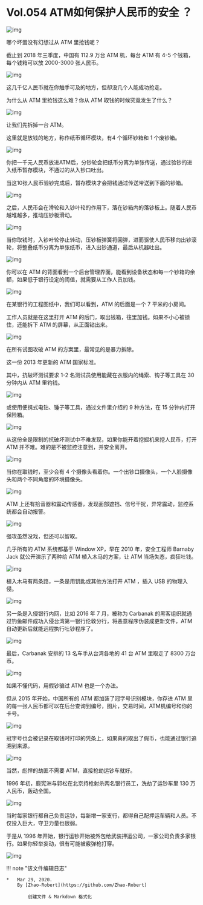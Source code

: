 # Vol.054 ATM如何保护人民币的安全 ？

![img](https://paperclip.host/static/U6yRaDu1Nab0zbv5uKqlribx04a2KwDhoJ9uQzz6SgOWMnmibLtOC3Jp0RvIjHiayyqbzXCCHib2kmmFFTEu8JiaEzg.gif)

哪个坏蛋没有幻想过从 ATM 里抢钱呢？

截止到 2018 年三季度，中国有 112.9 万台 ATM 机，每台 ATM 有 4-5 个钱箱，每个钱箱可以放 2000-3000 张人民币。

![img](https://paperclip.host/static/U6yRaDu1Nab0zbv5uKqlribx04a2KwDhoSgvHX1SO2xE6Xdkia6Y41NZhtzCht7mNCTzPcYOQTW5iafoyfm46XT1g.gif)

这几千亿人民币就在你触手可及的地方，但却没几个人能成功抢走。

为什么从 ATM 里抢钱这么难？你从 ATM 取钱的时候究竟发生了什么？

![img](https://paperclip.host/static/U6yRaDu1Nab0zbv5uKqlribx04a2KwDhoLmpQSxfCQXyvg74HLbNLiamrBSpdicNicz9GH0SVJmFgCZap6yLtyX2Lw.gif)

让我们先拆掉一台 ATM。

这里就是放钱的地方，称作纸币循环模块，有4 个循环钞箱和 1 个废钞箱。

![img](https://paperclip.host/static/U6yRaDu1Nab0zbv5uKqlribx04a2KwDhowvDRdPm2hLrNicIDNeWVXQ4WJhhqyBz1BrPPwTpo5MzkGLnAiblGJMZg.gif)

你把一千元人民币放进ATM后，分钞轮会把纸币分离为单张传送，通过验钞的进入纸币暂存模块，不通过的从入钞口吐出。

当这10张人民币验钞完成后，暂存模块才会把钱通过传送带送到下面的钞箱。

![img](https://paperclip.host/static/U6yRaDu1Nab0zbv5uKqlribx04a2KwDhoV4YLhHZZf0V4ibSvtHH3L59BDJ6o7iaVicJZacFdKiaCibA4aBsDcFvNKAQ.gif)

之后，人民币会在滑轮和入钞叶轮的作用下，落在钞箱内的落钞板上。随着人民币越堆越多，推动压钞板滑动。

![img](https://paperclip.host/static/U6yRaDu1Nab0zbv5uKqlribx04a2KwDhoic9cfJpsSAUUkiadgd1lHKUPn1NICYBcN3ezDUhlF8yj6FKbiaQelX6OA.gif)

当你取钱时，入钞叶轮停止转动，压钞板弹簧将回弹，进而驱使人民币移向出钞滚轮，将整叠纸币分离为单张纸币，进入出钞通道，最后从机器吐出。

![img](https://paperclip.host/static/U6yRaDu1Nab0zbv5uKqlribx04a2KwDhoXORjun3UanibltgAtCNYaibIRg6AEK83SSticAkNNQ62BeYQ0nIPpd4gA.gif)

你可以在 ATM 的背面看到一个后台管理界面，能看到设备状态和每一个钞箱的余额，如果低于银行设定的阈值，就需要从工作人员加钱。

![img](https://paperclip.host/static/U6yRaDu1Nab0zbv5uKqlribx04a2KwDho4Mia2icpbkUvxNPWCp1SwSjIn3pRKdftqzy3WxoA4yQlw8aFXVGGtdgQ.gif)

在某银行的工程图纸中，我们可以看到，ATM 的后面是一个 7 平米的小房间。

工作人员就是在这里打开 ATM 的后门，取出钱箱，往里加钱。如果不小心被锁住，还能拆下 ATM 的屏幕，从正面钻出来。

![img](https://paperclip.host/static/U6yRaDu1Nab0zbv5uKqlribx04a2KwDholJfm67w2BQF3A2zpa4smrviatkF3PRoR1Ew8SoLfUlEJ6rLcibNOUTiag.gif)

在所有试图攻破 ATM 的方案里，最常见的是暴力拆除。

这一份 2013 年更新的 ATM 国家标准。

其中，抗破坏测试要求 1-2 名测试员使用能藏在衣服内的绳索、钩子等工具在 30 分钟内从 ATM 里钓钱。

![img](https://paperclip.host/static/U6yRaDu1Nab0zbv5uKqlribx04a2KwDho1n3GvpMtL1EIJOwZmlBWWUTWux9HqWCjpJiaKWMl1cvcQ9D2ChPPS9g.gif)

或使用便携式电钻、锤子等工具，通过文件里介绍的 9 种方法，在 15 分钟内打开保险箱。

![img](https://paperclip.host/static/U6yRaDu1Nab0zbv5uKqlribx04a2KwDholYbjjkkad5ZCZb2WBYnj1cibJ5OX3UIU6u1B7ZQcN2xjG1BZGDnWfLw.gif)

从这份全是限制的抗破坏测试中不难发现，如果你能开着挖掘机来挖人民币，打开 ATM 并不难。难的是不被监控注意到，并安全离开。

![img](https://paperclip.host/static/U6yRaDu1Nab0zbv5uKqlribx04a2KwDhopqUjxvq5T3MMQOxoazmAttNryB0rNXCn3ShgRUKFwW46wa2PIs8aqA.gif)

当你在取钱时，至少会有 4 个摄像头看着你。一个出钞口摄像头，一个人脸摄像头和两个不同角度的环境摄像头。

![img](https://paperclip.host/static/U6yRaDu1Nab0zbv5uKqlribx04a2KwDhoblw7uW4g27sIOwEb77GtAI2tneqP4NQKiaLsV6K0hcr2cicc1mcz94Xw.gif)

ATM 上还有拾音器和震动传感器，发现面部遮挡、信号干扰，异常震动，监控系统都会自动报警。

![img](https://paperclip.host/static/U6yRaDu1Nab0zbv5uKqlribx04a2KwDhoA9BhSjRDKwQOvKAsARXdhIN9ZMan5TaicEKC4K4TLQCltV8BtxdlPmQ.gif)

强攻虽然没戏，但还可以智取。

几乎所有的 ATM 系统都基于 Window XP，早在 2010 年，安全工程师 Barnaby Jack 就公开演示了两种给 ATM 植入木马的方案，让 ATM 当场失态，疯狂吐钱。

![img](https://paperclip.host/static/U6yRaDu1Nab0zbv5uKqlribx04a2KwDhoc88NS8EmJL4xPG4Px46mpHEAm76J9wQRJnuT8ufQOfsZERDhNaN9Rg.gif)

植入木马有两条路，一条是用钥匙或其他方法打开 ATM ，插入 USB 的物理入侵。

![img](https://paperclip.host/static/U6yRaDu1Nab0zbv5uKqlribx04a2KwDhoCNmspyTvdeu2lM2sicrlq2V3tE6oaI3fyewjMRWGiczDoticibbYhdibk9w.gif)

另一条是入侵银行内网，比如 2016 年 7 月，被称为 Carbanak 的黑客组织就通过钓鱼邮件成功入侵台湾第一银行伦敦分行，将恶意程序伪装成更新文件，ATM 自动更新后就能远程执行吐钞程序了。

![img](https://paperclip.host/static/U6yRaDu1Nab0zbv5uKqlribx04a2KwDho0I4nWW1cAMVFHpnrQJ87g90KR7L8DiaMpwB8eoibalIrQcgMWup8XIcg.gif)

最后，Carbanak 安排的 13 名车手从台湾各地的 41 台 ATM 里取走了 8300 万台币。

![img](https://paperclip.host/static/U6yRaDu1Nab0zbv5uKqlribx04a2KwDhoibpdicEKI6sfruYWSEOcicnom5SR7BdkjxdniaDialqn3uyYOMOOkGTciacw.gif)

如果不懂代码，用假钞骗过 ATM 也是一个办法。

但从 2015 年开始，中国所有的 ATM 都加装了冠字号识别模块，你存进 ATM 里的每一张人民币都可以在后台查询到编号，图片，交易时间，ATM机编号和你的卡号。

![img](https://paperclip.host/static/U6yRaDu1Nab0zbv5uKqlribx04a2KwDhocgv2ePK1jMPDrUXL5a03ibO90GWyIshOqbIibZicLoibnuMPrs9PjrwSyQ.gif)

冠字号也会被记录在取钱时打印的凭条上，如果真的取出了假币，也能通过银行追溯到来源。

![img](https://paperclip.host/static/U6yRaDu1Nab0zbv5uKqlribx04a2KwDhoUWMCz09PguAaZHG5d4NFME5JgelHn42pGOCIm08UoiaAMTwPqF2kabA.gif)

当然，彪悍的劫匪不需要 ATM，直接抢劫运钞车就好。

1996 年初，鹿宪洲与郭松在北京持枪射杀两名银行员工，洗劫了运钞车里 130 万人民币，轰动全国。

![img](https://paperclip.host/static/U6yRaDu1Nab0zbv5uKqlribx04a2KwDhoVcsCUBpOuXXT5O0poXzQUfga4XjxicxbDcmIRv5e6UJCPy1AUKQg3sA.gif)

当时每家银行都自己负责运钞，每新增一家支行，都得自己配押运车辆和人员。不仅投入巨大，守卫力量也很弱。

于是从 1996 年开始，银行运钞开始被外包给武装押运公司，一家公司负责多家银行。如果你轻举妄动，很有可能被霰弹枪打穿。

![img](https://paperclip.host/static/U6yRaDu1Nab0zbv5uKqlribx04a2KwDhoasiatWJNuM8cLvicnicbTsPhJuiak8w37846aHpX7GU8eRdU0OGfo1Uticw.gif)

!!! note "该文件编辑日志"

	* 	Mar 29, 2020.
		By [Zhao-Robert](https://github.com/Zhao-Robert)
	
			创建文件 & Markdown 格式化
